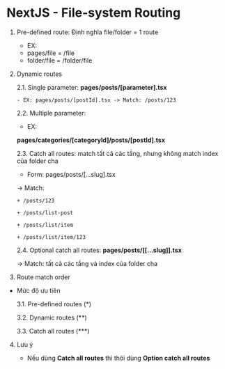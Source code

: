 # NextJS - File-system Routing

1.  Pre-defined route: Định nghĩa file/folder = 1 route

    -   EX:

    *   pages/file = /file
    *   folder/file = /folder/file

2.  Dynamic routes

    2.1. Single parameter: **pages/posts/[parameter].tsx**

        - EX: pages/posts/[postId].tsx -> Match: /posts/123

    2.2. Multiple parameter:

    -   EX:

    **pages/categories/[categoryId]/posts/[postId].tsx**

    2.3. Catch all routes: match tất cả các tầng, nhưng không match index của folder cha

    -   Form: pages/posts/[...slug].tsx

    -> Match:

        + /posts/123

        + /posts/list-post

        + /posts/list/item

        + /posts/list/item/123

    2.4. Optional catch all routes: **pages/posts/[[...slug]].tsx**

    -> Match: tất cả các tầng và index của folder cha

3.  Route match order

-   Mức độ ưu tiên

    3.1. Pre-defined routes (\*)

    3.2. Dynamic routes (\*\*)

    3.3. Catch all routes (\*\*\*)

4. Lưu ý

    - Nếu dùng **Catch all routes** thì thôi dùng **Option catch all routes**
